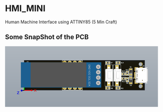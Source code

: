 # HMI_MINI
Human Machine Interface using ATTINY85 (5 Min Craft)

Some SnapShot of the PCB 
---------------------------------------------------------------------------------

![TOP Layer](https://github.com/theonlyakhil/HMI_MINI/blob/main/Snaps/TopView.png)
